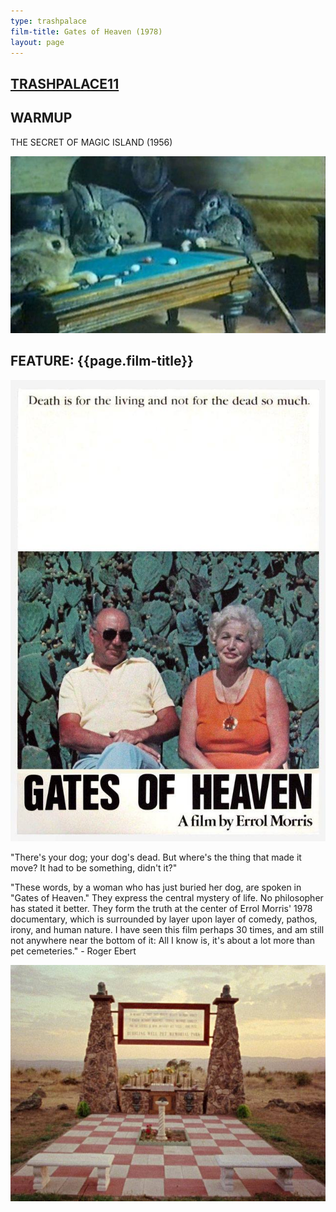 ```yaml
---
type: trashpalace
film-title: Gates of Heaven (1978)
layout: page
---
```


## [TRASHPALACE11]({{page.url}})

## WARMUP
 THE SECRET OF MAGIC ISLAND (1956)

![warmupfilm](/images/trashpalace/TP11-warmup0.jpg)

## FEATURE: {{page.film-title}}

![poster](/images/trashpalace/TP11-0.jpg)

"There's your dog; your dog's dead. But where's the thing that made it move? It had to be something, didn't it?"

"These words, by a woman who has just buried her dog, are spoken in "Gates of Heaven." They express the central mystery of life. No philosopher has stated it better. They form the truth at the center of Errol Morris' 1978 documentary, which is surrounded by layer upon layer of comedy, pathos, irony, and human nature. I have seen this film perhaps 30 times, and am still not anywhere near the bottom of it: All I know is, it's about a lot more than pet cemeteries." - Roger Ebert

![poster](/images/trashpalace/TP11-1.jpg)



